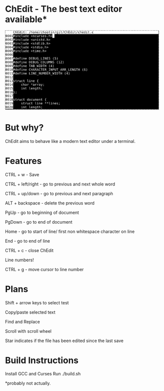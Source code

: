 # ChEdit - The best text editor available*

![Alt text](ChEdit_screenshot.png?raw=true "ChEdit Screenshot")

# But why?
ChEdit aims to behave like a modern text editor under a terminal.

# Features
CTRL + w - Save

CTRL + left/right - go to previous and next whole word

CTRL + up/down - go to previous and next paragraph

ALT + backspace - delete the previous word

PgUp - go to beginning of document

PgDown - go to end of document

Home - go to start of line/ first non whitespace character on line

End - go to end of line

CTRL + c - close ChEdit

Line numbers!

CTRL + g - move cursor to line number

# Plans
Shift + arrow keys to select test

Copy/paste selected text

Find and Replace

Scroll with scroll wheel

Star indicates if the file has been edited since the last save

# Build Instructions
Install GCC and Curses
Run ./build.sh


*probably not actually.